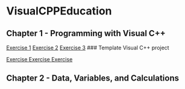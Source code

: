 # VisualCPPEducation
 
## Chapter 1 - Programming with Visual C++

[Exercise 1](https://github.com/JamesPeters98/VisualCPPEducation/commit/581810667c1a87826b4932d571cce518e7157657)
[Exercise 2](https://github.com/JamesPeters98/VisualCPPEducation/commit/fcbdbed0b002a20232bde71cc41a7d49082a4049)
[Exercise 3](https://github.com/JamesPeters98/VisualCPPEducation/commit/72f0c1e8be04ea13d49b0f3fbf354c74037b6aa6)
	### Template Visual C++ project
	
[Exercise ]()
[Exercise ]()
[Exercise ]()

## Chapter 2 - Data, Variables, and Calculations
